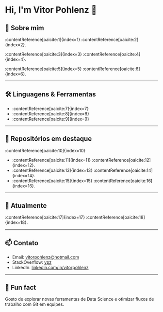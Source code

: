 # Hi, I'm Vitor Pohlenz 👋

## 💼 Sobre mim
:contentReference[oaicite:1]{index=1} :contentReference[oaicite:2]{index=2}.

:contentReference[oaicite:3]{index=3} :contentReference[oaicite:4]{index=4}.

:contentReference[oaicite:5]{index=5} :contentReference[oaicite:6]{index=6}.

---

## 🛠️ Linguagens & Ferramentas

- :contentReference[oaicite:7]{index=7}  
- :contentReference[oaicite:8]{index=8}  
- :contentReference[oaicite:9]{index=9}

---

## 📌 Repositórios em destaque

:contentReference[oaicite:10]{index=10}

- :contentReference[oaicite:11]{index=11} :contentReference[oaicite:12]{index=12}.  
- :contentReference[oaicite:13]{index=13} :contentReference[oaicite:14]{index=14}.  
- :contentReference[oaicite:15]{index=15} :contentReference[oaicite:16]{index=16}.

---

## 🌱 Atualmente

:contentReference[oaicite:17]{index=17} :contentReference[oaicite:18]{index=18}.

---

## 📫 Contato

- Email: vitorpohlenz@hotmail.com  
- StackOverflow: [vpz](https://stackoverflow.com/users/7723965/vpz)  
- LinkedIn: [linkedin.com/in/vitorpohlenz](https://www.linkedin.com/in/vitorpohlenz)

---

## 🚀 Fun fact

Gosto de explorar novas ferramentas de Data Science e otimizar fluxos de trabalho com Git em equipes.

